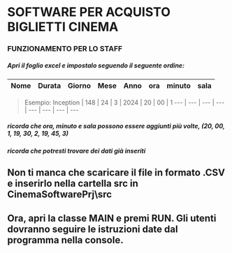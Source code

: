 # SOFTWARE PER ACQUISTO BIGLIETTI CINEMA
### FUNZIONAMENTO PER LO STAFF
##### Apri il foglio excel e impostalo seguendo il seguente ordine:

Nome | Durata | Giorno | Mese | Anno | ora | minuto | sala
--- | --- | --- | --- | --- | --- | --- | ---

> Esempio:
> Inception | 148 | 24 | 3 | 2024 | 20 | 00 | 1
> --- | --- | --- | --- | --- | --- | --- | ---
##### ricorda che ora, minuto e sala possono essere aggiunti più volte, (20, 00, 1, 19, 30, 2, 19, 45, 3)
##### ricorda che potresti trovare dei dati già inseriti
## Non ti manca che scaricare il file in formato .CSV e inserirlo nella cartella src in CinemaSoftwarePrj\src
## Ora, apri la classe MAIN e premi RUN. Gli utenti dovranno seguire le istruzioni date dal programma nella console.
